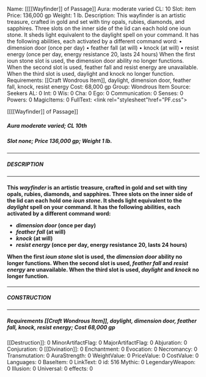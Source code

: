 Name: [[[[Wayfinder]] of Passage]]
Aura: moderate varied
CL: 10
Slot: item
Price: 136,000 gp
Weight: 1 lb.
Description: This wayfinder is an artistic treasure, crafted in gold and set with tiny opals, rubies, diamonds, and sapphires. Three slots on the inner side of the lid can each hold one ioun stone. It sheds light equivalent to the daylight spell on your command. It has the following abilities, each activated by a different command word: • dimension door (once per day) • feather fall (at will) • knock (at will) • resist energy (once per day, energy resistance 20, lasts 24 hours) When the first ioun stone slot is used, the dimension door ability no longer functions. When the second slot is used, feather fall and resist energy are unavailable. When the third slot is used, daylight and knock no longer function.
Requirements: [[Craft Wondrous Item]], daylight, dimension door, feather fall, knock, resist energy
Cost: 68,000 gp
Group: Wondrous Item
Source: Seekers
AL: 0
Int: 0
Wis: 0
Cha: 0
Ego: 0
Communication: 0
Senses: 0
Powers: 0
MagicItems: 0
FullText: <link rel="stylesheet"href="PF.css"><div class="heading"><p class="alignleft">[[[[Wayfinder]] of Passage]]</p><div style="clear: both;"></div></div><div><h5><b>Aura </b>moderate varied; <b>CL </b>10th</h5><h5><b>Slot </b>none; <b>Price </b>136,000 gp; <b>Weight </b>1 lb.</h5></div><hr/><div><h5><b>DESCRIPTION</b></h5></div><hr/><div><h4><p>This <i>wayfinder</i> is an artistic treasure, crafted in gold and set with tiny opals, rubies, diamonds, and sapphires. Three slots on the inner side of the lid can each hold one <i>ioun stone</i>. It sheds light equivalent to the <i>daylight</i> spell on your command. It has the following abilities, each activated by a different command word: <ul><li> <i>dimension door</i> (once per day) <li> <i>feather fall</i> (at will) <li> <i>knock</i> (at will) <li> <i>resist energy</i> (once per day, energy resistance 20, lasts 24 hours)</ul> When the first <i>ioun stone</i> slot is used, the <i>dimension door</i> ability no longer functions. When the second slot is used, <i>feather fall</i> and <i>resist energy</i> are unavailable. When the third slot is used, <i>daylight</i> and <i>knock</i> no longer function.</p></h4></div><hr/><div><h5><b>CONSTRUCTION</b></h5></div><hr/><div><h5><b>Requirements </b>[[Craft Wondrous Item]], <i>daylight</i>, <i>dimension door</i>, <i>feather fall</i>, <i>knock</i>, <i>resist energy</i>; <b>Cost </b>68,000 gp</h5></div>
[[Destruction]]: 0
MinorArtifactFlag: 0
MajorArtifactFlag: 0
Abjuration: 0
Conjuration: 0
[[Divination]]: 0
Enchantment: 0
Evocation: 0
Necromancy: 0
Transmutation: 0
AuraStrength: 0
WeightValue: 0
PriceValue: 0
CostValue: 0
Languages: 0
BaseItem: 0
LinkText: 0
id: 516
Mythic: 0
LegendaryWeapon: 0
Illusion: 0
Universal: 0
effects: 0
